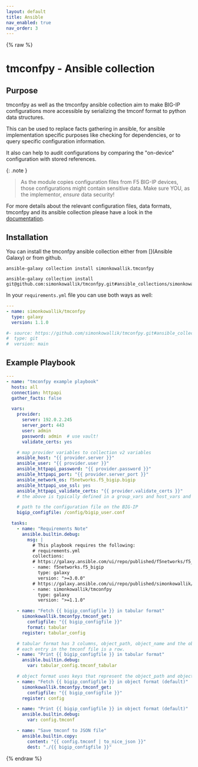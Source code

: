 ```yaml
---
layout: default
title: Ansible
nav_enabled: true
nav_order: 3
---
```


{% raw %}

# tmconfpy - Ansible collection

## Purpose

tmconfpy as well as the tmconfpy ansible collection aim to make BIG-IP configurations more accessible by serializing the tmconf format to python data structures.

This can be used to replace facts gathering in ansible, for ansible implementation specific purposes like checking for dependencies, or to query specific configuration information.

It also can help to audit configurations by comparing the "on-device" configuration with stored references.

{: .note }
> As the module copies configuration files from F5 BIG-IP devices, those configurations might contain sensitive data. Make sure YOU, as the implementor, *ensure* data security!

For more details about the relevant configuration files, data formats, tmconfpy and its ansible collection please have a look in the [documentation](https://simonkowallik.github.io/tmconfpy/).

## Installation

You can install the tmconfpy ansible collection either from [](Ansible Galaxy) or from github.

```shell
ansible-galaxy collection install simonkowallik.tmconfpy

ansible-galaxy collection install git@github.com:simonkowallik/tmconfpy.git#ansible_collections/simonkowallik/tmconfpy,main
```

In your `requirements.yml` file you can use both ways as well:

```yaml
---
- name: simonkowallik/tmconfpy
  type: galaxy
  version: 1.1.0

#- source: https://github.com/simonkowallik/tmconfpy.git#ansible_collections/simonkowallik/tmconfpy
#  type: git
#  version: main
```

## Example Playbook

```yaml
---
- name: "tmconfpy example playbook"
  hosts: all
  connection: httpapi
  gather_facts: false

  vars:
    provider:
      server: 192.0.2.245
      server_port: 443
      user: admin
      password: admin  # use vault!
      validate_certs: yes

    # map provider variables to collection v2 variables
    ansible_host: "{{ provider.server }}"
    ansible_user: "{{ provider.user }}"
    ansible_httpapi_password: "{{ provider.password }}"
    ansible_httpapi_port: "{{ provider.server_port }}"
    ansible_network_os: f5networks.f5_bigip.bigip
    ansible_httpapi_use_ssl: yes
    ansible_httpapi_validate_certs: "{{ provider.validate_certs }}"
    # the above is typically defined in a group_vars and host_vars and ansible-vault

    # path to the configuration file on the BIG-IP
    bigip_configfile: /config/bigip_user.conf

  tasks:
    - name: "Requirements Note"
      ansible.builtin.debug:
        msg: |
          # This playbook requires the following:
          # requirements.yml
          collections:
          # https://galaxy.ansible.com/ui/repo/published/f5networks/f5_bigip/
          - name: f5networks.f5_bigip
            type: galaxy
            version: ">=3.0.0"
          # https://galaxy.ansible.com/ui/repo/published/simonkowallik/tmconfpy/
          - name: simonkowallik/tmconfpy
            type: galaxy
            version: ">=1.1.0"

    - name: "Fetch {{ bigip_configfile }} in tabular format"
      simonkowallik.tmconfpy.tmconf_get:
        configfile: "{{ bigip_configfile }}"
        format: tabular
      register: tabular_config

    # tabular format has 3 columns, object_path, object_name and the object itself.
    # each entry in the tmconf file is a row.
    - name: "Print {{ bigip_configfile }} in tabular format"
      ansible.builtin.debug:
        var: tabular_config.tmconf_tabular

    # object format uses keys that represent the object_path and object_name. The value is the object itself.
    - name: "Fetch {{ bigip_configfile }} in object format (default)"
      simonkowallik.tmconfpy.tmconf_get:
        configfile: "{{ bigip_configfile }}"
      register: config

    - name: "Print {{ bigip_configfile }} in object format (default)"
      ansible.builtin.debug:
        var: config.tmconf

    - name: "Save tmconf to JSON file"
      ansible.builtin.copy:
        content: "{{ config.tmconf | to_nice_json }}"
        dest: "./{{ bigip_configfile }}"

```

{% endraw %}
